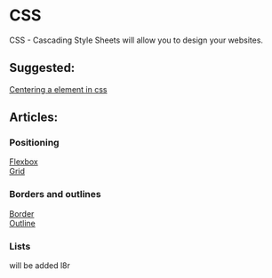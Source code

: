 # CSS
CSS - Cascading Style Sheets will allow you to design your websites.

## Suggested:
[Centering a element in css](/article/center.html)

## Articles:

### Positioning
[Flexbox](flexbox.html)  
[Grid](grid.html)  

### Borders and outlines
[Border](border.html)  
[Outline](outline.html)  

### Lists
will be added l8r
